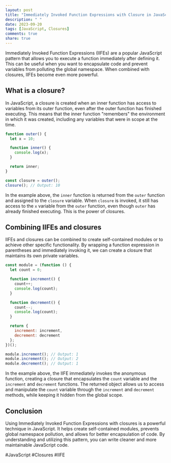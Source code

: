 ```yaml
---
layout: post
title: "Immediately Invoked Function Expressions with Closure in JavaScript"
description: " "
date: 2023-09-20
tags: [JavaScript, Closures]
comments: true
share: true
---
```


Immediately Invoked Function Expressions (IIFEs) are a popular JavaScript pattern that allows you to execute a function immediately after defining it. This can be useful when you want to encapsulate code and prevent variables from polluting the global namespace. When combined with closures, IIFEs become even more powerful.

## What is a closure?

In JavaScript, a closure is created when an inner function has access to variables from its outer function, even after the outer function has finished executing. This means that the inner function "remembers" the environment in which it was created, including any variables that were in scope at the time.

```javascript
function outer() {
  let x = 10;

  function inner() {
    console.log(x);
  }

  return inner;
}

const closure = outer();
closure(); // Output: 10
```

In the example above, the `inner` function is returned from the `outer` function and assigned to the `closure` variable. When `closure` is invoked, it still has access to the `x` variable from the `outer` function, even though `outer` has already finished executing. This is the power of closures.

## Combining IIFEs and closures

IIFEs and closures can be combined to create self-contained modules or to achieve other specific functionality. By wrapping a function expression in parentheses and immediately invoking it, we can create a closure that maintains its own private variables.

```javascript
const module = (function () {
  let count = 0;

  function increment() {
    count++;
    console.log(count);
  }

  function decrement() {
    count--;
    console.log(count);
  }

  return {
    increment: increment,
    decrement: decrement
  };
})();

module.increment(); // Output: 1
module.increment(); // Output: 2
module.decrement(); // Output: 1
```

In the example above, the IIFE immediately invokes the anonymous function, creating a closure that encapsulates the `count` variable and the `increment` and `decrement` functions. The returned object allows us to access and manipulate the `count` variable through the `increment` and `decrement` methods, while keeping it hidden from the global scope.

## Conclusion

Using Immediately Invoked Function Expressions with closures is a powerful technique in JavaScript. It helps create self-contained modules, prevents global namespace pollution, and allows for better encapsulation of code. By understanding and utilizing this pattern, you can write cleaner and more maintainable JavaScript code.

#JavaScript #Closures #IIFE
